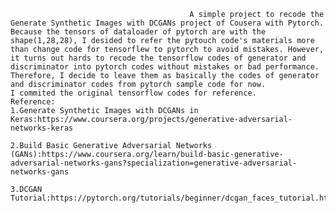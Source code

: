                                             A simple project to recode the Generate Synthetic Images with DCGANs project of Cousera with Pytorch.
    Because the tensors of dataloader of pytorch are with the shape(1,28,28), I desided to refer the pytouch code's materials more than change code for tensorflew to pytorch to avoid mistakes. However, it turns out hards to recode the tensorflow codes of generator and discriminator into pytorch codes without mistakes or bad performance. Therefore, I decide to leave them as basically the codes of generator and discriminator codes from pytorch sample code for now.
    I commited the original tensorflow codes for reference.
    Reference:
    1.Generate Synthetic Images with DCGANs in Keras:https://www.coursera.org/projects/generative-adversarial-networks-keras
    
    2.Build Basic Generative Adversarial Networks (GANs):https://www.coursera.org/learn/build-basic-generative-adversarial-networks-gans?specialization=generative-adversarial-networks-gans
    
    3.DCGAN Tutorial:https://pytorch.org/tutorials/beginner/dcgan_faces_tutorial.html
